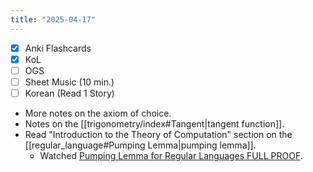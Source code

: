 ```yaml
---
title: "2025-04-17"
---
```


- [x] Anki Flashcards
- [x] KoL
- [ ] OGS
- [ ] Sheet Music (10 min.)
- [ ] Korean (Read 1 Story)

* More notes on the axiom of choice.
* Notes on the [[trigonometry/index#Tangent|tangent function]].
* Read "Introduction to the Theory of Computation" section on the [[regular_language#Pumping Lemma|pumping lemma]].
	* Watched [Pumping Lemma for Regular Languages FULL PROOF](https://www.youtube.com/watch?v=A5FiVgd0QyQ).